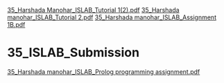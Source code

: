 [35_Harshada Manohar_ISLAB_Tutorial 1(2).pdf](https://github.com/Harshadam35/35_ISLAB_Submission/files/7446471/35_Harshada.Manohar_ISLAB_Tutorial.1.2.pdf)
[35_Harshada manohar_ISLAB_Tutorial 2.pdf](https://github.com/Harshadam35/35_ISLAB_Submission/files/7446474/35_Harshada.manohar_ISLAB_Tutorial.2.pdf)
[35_Harshada manohar_ISLAB_Assignment 1B.pdf](https://github.com/Harshadam35/35_ISLAB_Submission/files/7446443/35_Harshada.manohar_ISLAB_Assignment.1B.pdf)
# 35_ISLAB_Submission
[35_Harshada manohar_ISLAB_Prolog programming assignment.pdf](https://github.com/Harshadam35/35_ISLAB_Submission/files/7446525/35_Harshada.manohar_ISLAB_Prolog.programming.assignment.pdf)
